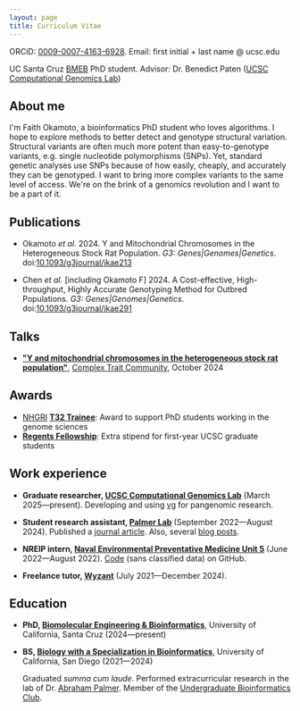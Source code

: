 ```yaml
---
layout: page
title: Curriculum Vitae
---
```


ORCiD: [0009-0007-4163-6928](https://orcid.org/0009-0007-4163-6928). Email:
first initial + last name @ ucsc.edu

UC Santa Cruz [BMEB](https://pbse.ucsc.edu/bmeb/index.html) PhD student.
Advisor: Dr. Benedict Paten ([UCSC Computational Genomics Lab][CGL])

## About me

I'm Faith Okamoto, a bioinformatics PhD student who loves algorithms. I hope to
explore methods to better detect and genotype structural variation. Structural
variants are often much more potent than easy-to-genotype variants, e.g. single
nucleotide polymorphisms (SNPs). Yet, standard genetic analyses use SNPs because
of how easily, cheaply, and accurately they can be genotyped. I want to bring
more complex variants to the same level of access. We're on the brink of a
genomics revolution and I want to be a part of it.

## Publications

- Okamoto *et al.* 2024. Y and Mitochondrial Chromosomes in the Heterogeneous
Stock Rat Population. *G3: Genes|Genomes|Genetics*.
doi:[10.1093/g3journal/jkae213][Okamoto2024]

- Chen *et al.* [including Okamoto F] 2024. A Cost-effective, High-throughput,
Highly Accurate Genotyping Method for Outbred Populations.
*G3: Genes|Genomes|Genetics*.
doi:[10.1093/g3journal/jkae291](https://doi.org/10.1093/g3journal/jkae291)

## Talks

- [**"Y and mitochondrial chromosomes in the heterogeneous stock rat population"**](https://rgd.mcw.edu/rgdweb/common/abstracts/presentation/October-3rd/Session-1/4-Okamoto.pdf), 
[Complex Trait Community](https://rgd.mcw.edu/rgdweb/ctc-rg2024/program.html),
October 2024

## Awards

- [NHGRI](https://www.genome.gov/) [**T32 Trainee**](https://grants.nih.gov/funding/activity-codes/T32):
Award to support PhD students working in the genome sciences
- [**Regents Fellowship**](https://graddiv.ucsc.edu/financial-aid/): Extra
stipend for first-year UCSC graduate students

## Work experience

- **Graduate researcher, [UCSC Computational Genomics Lab][CGL]**
(March 2025—present). Developing and using [vg](https://github.com/vgteam/vg)
for pangenomic research.

- **Student research assistant, [Palmer Lab][PalmerLab]**
(September 2022—August 2024). Published a [journal article][Okamoto2024]. Also,
several [blog posts](https://palmerlab.org/category/internal-project-writeups/).

- **NREIP intern, [Naval Environmental Preventative Medicine Unit 5](https://www.med.navy.mil/Navy-and-Marine-Corps-Force-Health-Protection-Command/Field-Activities/Navy-Environmental-Preventive-Medicine-Unit-5/)**
(June 2022—August 2022). [Code](https://github.com/faithokamoto/Pest-Data-Analysis)
(sans classified data) on GitHub.

- **Freelance tutor, [Wyzant](https://www.wyzant.com/)**
(July 2021—December 2024).

## Education

- **PhD, [Biomolecular Engineering & Bioinformatics](https://grad.soe.ucsc.edu/bmeb)**, University of California, Santa Cruz (2024—present)

- **BS, [Biology with a Specialization in Bioinformatics](https://biology.ucsd.edu/education/undergrad/major-minor-programs/majors/requirements/bioinformatics)**, University of California, San Diego (2021—2024)

    Graduated *summa cum laude*. Performed extracurricular research in the lab
    of Dr. [Abraham Palmer][PalmerLab]. Member of the
    [Undergraduate Bioinformatics Club](https://ubicucsd.github.io/).

[CGL]: https://cglgenomics.ucsc.edu/team/
[PalmerLab]: https://palmerlab.org/
[Okamoto2024]: https://doi.org/10.1093/g3journal/jkae213